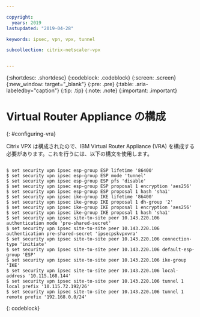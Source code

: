 ```yaml
---

copyright:
  years: 2019
lastupdated: "2019-04-28"

keywords: ipsec, vpn, vpx, tunnel

subcollection: citrix-netscaler-vpx


---
```


{:shortdesc: .shortdesc}
{:codeblock: .codeblock}
{:screen: .screen}
{:new_window: target="_blank"}
{:pre: .pre}
{:table: .aria-labeledby="caption"}
{:tip: .tip}
{:note: .note}
{:important: .important}

# Virtual Router Appliance の構成
{: #configuring-vra}

Citrix VPX は構成されたので、IBM Virtual Router Appliance (VRA) を構成する必要があります。これを行うには、以下の構文を使用します。

  ```
  
  $ set security vpn ipsec esp-group ESP lifetime '86400'
  $ set security vpn ipsec esp-group ESP mode 'tunnel'
  $ set security vpn ipsec esp-group ESP pfs 'disable'
  $ set security vpn ipsec esp-group ESP proposal 1 encryption 'aes256'
  $ set security vpn ipsec esp-group ESP proposal 1 hash 'sha1'
  $ set security vpn ipsec ike-group IKE lifetime '86400'
  $ set security vpn ipsec ike-group IKE proposal 1 dh-group '2'
  $ set security vpn ipsec ike-group IKE proposal 1 encryption 'aes256'
  $ set security vpn ipsec ike-group IKE proposal 1 hash 'sha1'
  $ set security vpn ipsec site-to-site peer 10.143.220.106 authentication mode 'pre-shared-secret'
  $ set security vpn ipsec site-to-site peer 10.143.220.106 authentication pre-shared-secret 'ipsecpskvpxvra'
  $ set security vpn ipsec site-to-site peer 10.143.220.106 connection-type 'initiate'
  $ set security vpn ipsec site-to-site peer 10.143.220.106 default-esp-group 'ESP'
  $ set security vpn ipsec site-to-site peer 10.143.220.106 ike-group 'IKE'
  $ set security vpn ipsec site-to-site peer 10.143.220.106 local-address '10.115.168.144'
  $ set security vpn ipsec site-to-site peer 10.143.220.106 tunnel 1 local prefix '10.115.72.192/26'
  $ set security vpn ipsec site-to-site peer 10.143.220.106 tunnel 1 remote prefix '192.168.0.0/24'
  
  ```
  {: codeblock}
